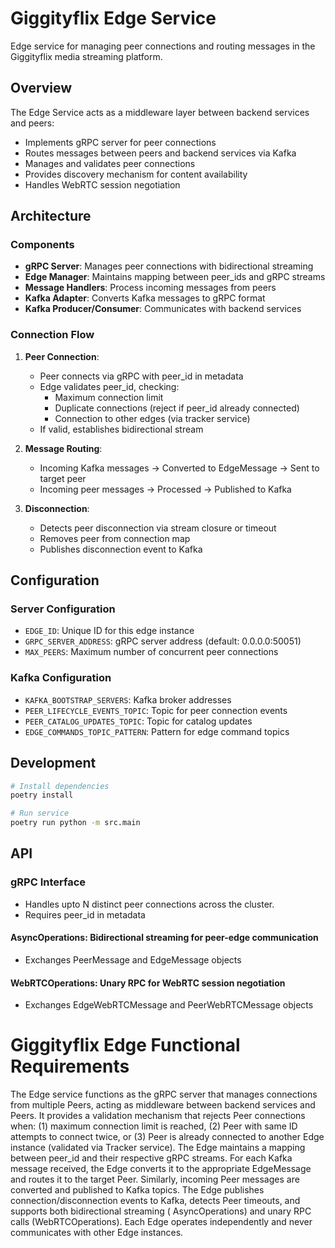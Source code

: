# Giggityflix Edge Service

Edge service for managing peer connections and routing messages in the Giggityflix media streaming platform.

## Overview

The Edge Service acts as a middleware layer between backend services and peers:

- Implements gRPC server for peer connections
- Routes messages between peers and backend services via Kafka
- Manages and validates peer connections
- Provides discovery mechanism for content availability
- Handles WebRTC session negotiation

## Architecture

### Components

- **gRPC Server**: Manages peer connections with bidirectional streaming
- **Edge Manager**: Maintains mapping between peer_ids and gRPC streams
- **Message Handlers**: Process incoming messages from peers
- **Kafka Adapter**: Converts Kafka messages to gRPC format
- **Kafka Producer/Consumer**: Communicates with backend services

### Connection Flow

1. **Peer Connection**:
    - Peer connects via gRPC with peer_id in metadata
    - Edge validates peer_id, checking:
        - Maximum connection limit
        - Duplicate connections (reject if peer_id already connected)
        - Connection to other edges (via tracker service)
    - If valid, establishes bidirectional stream

2. **Message Routing**:
    - Incoming Kafka messages → Converted to EdgeMessage → Sent to target peer
    - Incoming peer messages → Processed → Published to Kafka

3. **Disconnection**:
    - Detects peer disconnection via stream closure or timeout
    - Removes peer from connection map
    - Publishes disconnection event to Kafka

## Configuration

### Server Configuration

- `EDGE_ID`: Unique ID for this edge instance
- `GRPC_SERVER_ADDRESS`: gRPC server address (default: 0.0.0.0:50051)
- `MAX_PEERS`: Maximum number of concurrent peer connections

### Kafka Configuration

- `KAFKA_BOOTSTRAP_SERVERS`: Kafka broker addresses
- `PEER_LIFECYCLE_EVENTS_TOPIC`: Topic for peer connection events
- `PEER_CATALOG_UPDATES_TOPIC`: Topic for catalog updates
- `EDGE_COMMANDS_TOPIC_PATTERN`: Pattern for edge command topics

## Development

```bash
# Install dependencies
poetry install

# Run service
poetry run python -m src.main
```

## API

### gRPC Interface

- Handles upto N distinct peer connections across the cluster.
- Requires peer_id in metadata

#### AsyncOperations: Bidirectional streaming for peer-edge communication

- Exchanges PeerMessage and EdgeMessage objects

#### WebRTCOperations: Unary RPC for WebRTC session negotiation

- Exchanges EdgeWebRTCMessage and PeerWebRTCMessage objects

# Giggityflix Edge Functional Requirements

The Edge service functions as the gRPC server that manages connections from multiple Peers, acting as middleware between
backend services and Peers. It provides a validation mechanism that rejects Peer connections when: (1) maximum
connection limit is reached, (2) Peer with same ID attempts to connect twice, or (3) Peer is already connected to
another Edge instance (validated via Tracker service). The Edge maintains a mapping between peer_id and their respective
gRPC streams. For each Kafka message received, the Edge converts it to the appropriate EdgeMessage and routes it to the
target Peer. Similarly, incoming Peer messages are converted and published to Kafka topics. The Edge publishes
connection/disconnection events to Kafka, detects Peer timeouts, and supports both bidirectional streaming (
AsyncOperations) and unary RPC calls (WebRTCOperations). Each Edge operates independently and never communicates with
other Edge instances.
